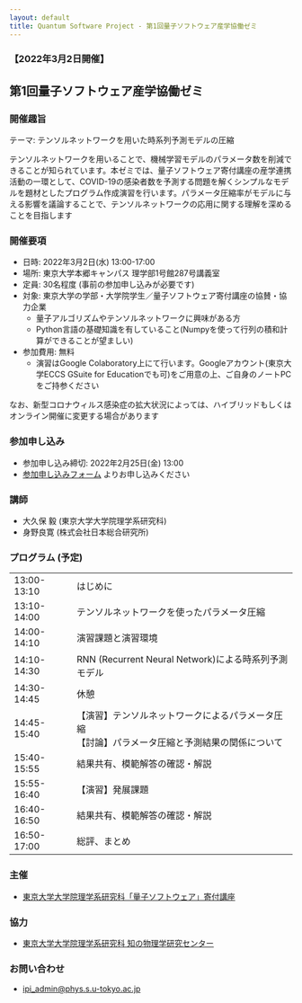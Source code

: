 ```yaml
---
layout: default
title: Quantum Software Project - 第1回量子ソフトウェア産学協働ゼミ
---
```


### 【2022年3月2日開催】
## 第1回量子ソフトウェア産学協働ゼミ

### 開催趣旨

テーマ: テンソルネットワークを用いた時系列予測モデルの圧縮

テンソルネットワークを用いることで、機械学習モデルのパラメータ数を削減できることが知られています。本ゼミでは、量子ソフトウェア寄付講座の産学連携活動の一環として、COVID-19の感染者数を予測する問題を解くシンプルなモデルを題材としたプログラム作成演習を行います。パラメータ圧縮率がモデルに与える影響を議論することで、テンソルネットワークの応用に関する理解を深めることを目指します

### 開催要項

* 日時: 2022年3月2日(水) 13:00-17:00
* 場所: 東京大学本郷キャンパス 理学部1号館287号講義室
* 定員: 30名程度 (事前の参加申し込みが必要です)
* 対象: 東京大学の学部・大学院学生／量子ソフトウェア寄付講座の協賛・協力企業
   * 量子アルゴリズムやテンソルネットワークに興味がある方
	* Python言語の基礎知識を有していること(Numpyを使って行列の積和計算ができることが望ましい)
* 参加費用: 無料
    * 演習はGoogle Colaboratory上にて行います。Googleアカウント(東京大学ECCS GSuite for Educationでも可)をご用意の上、ご自身のノートPCをご持参ください

なお、新型コロナウィルス感染症の拡大状況によっては、ハイブリッドもしくはオンライン開催に変更する場合があります

### 参加申し込み

* 参加申し込み締切: 2022年2月25日(金) 13:00
* [参加申し込みフォーム](https://forms.gle/QUvsff1dhF7XKCV28) よりお申し込みください

### 講師

* 大久保 毅 (東京大学大学院理学系研究科)
* 身野良寛 (株式会社日本総合研究所)

### プログラム (予定)

<table>
<tr><td>13:00-13:10</td><td>はじめに</td></tr>
<tr><td>13:10-14:00</td><td>テンソルネットワークを使ったパラメータ圧縮</td></tr>
<tr><td>14:00-14:10</td><td>演習課題と演習環境</td></tr>
<tr><td>14:10-14:30</td><td>RNN (Recurrent Neural Network)による時系列予測モデル</td></tr>
<tr><td>14:30-14:45</td><td>休憩</td></tr>
<tr><td>14:45-15:40</td><td>【演習】テンソルネットワークによるパラメータ圧縮<br/>
【討論】パラメータ圧縮と予測結果の関係について</td></tr>
<tr><td>15:40-15:55</td><td>結果共有、模範解答の確認・解説</td></tr>
<tr><td>15:55-16:40</td><td>【演習】発展課題</td></tr>
<tr><td>16:40-16:50</td><td>結果共有、模範解答の確認・解説</td></tr>
<tr><td>16:50-17:00</td><td>総評、まとめ</td></tr>
</table>

### 主催

* [東京大学大学院理学系研究科「量子ソフトウェア」寄付講座](https://qsw.phys.s.u-tokyo.ac.jp)

### 協力

* [東京大学大学院理学系研究科 知の物理学研究センター](https://www.phys.s.u-tokyo.ac.jp/lp/ipi/)

### お問い合わせ

* [ipi_admin@phys.s.u-tokyo.ac.jp](mailto:ipi_admin@phys.s.u-tokyo.ac.jp)